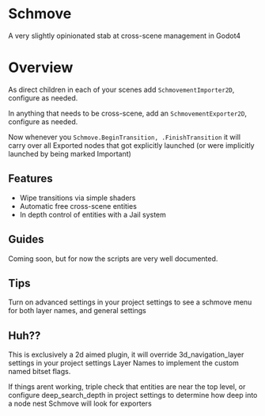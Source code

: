 # Schmove

A very slightly opinionated stab at cross-scene management in Godot4

# Overview

As direct children in each of your scenes add `SchmovementImporter2D`, configure as needed.

In anything that needs to be cross-scene, add an `SchmovementExporter2D`, configure as needed.

Now whenever you `Schmove.BeginTransition, .FinishTransition` it will carry over all Exported nodes
that got explicitly launched (or were implicitly launched by being marked Important)

## Features

- Wipe transitions via simple shaders
- Automatic free cross-scene entities
- In depth control of entities with a Jail system

## Guides

Coming soon, but for now the scripts are very well documented.

## Tips

Turn on advanced settings in your project settings to see a schmove menu for
both layer names, and general settings

## Huh??

This is exclusively a 2d aimed plugin, it will override 3d_navigation_layer settings
in your project settings Layer Names to implement the custom named bitset flags.

If things arent working, triple check that entities are near the top level,
or configure deep_search_depth in project settings to determine how deep
into a node nest Schmove will look for exporters